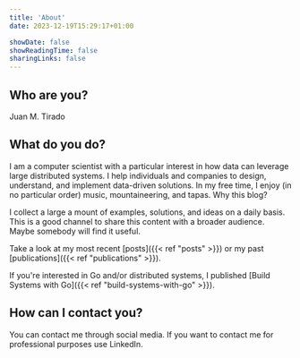 ```yaml
---
title: 'About'
date: 2023-12-19T15:29:17+01:00

showDate: false
showReadingTime: false
sharingLinks: false
---
```



## Who are you?

Juan M. Tirado

## What do you do?

I am a computer scientist with a particular interest in how data can leverage large distributed systems. I help individuals and companies to design, understand, and implement data-driven solutions. In my free time, I enjoy (in no particular order) music, mountaineering, and tapas.
Why this blog?

I collect a large a mount of examples, solutions, and ideas on a daily basis. This is a good channel to share this content with a broader audience. Maybe somebody will find it useful.

Take a look at my most recent [posts]({{< ref "posts" >}}) or my past [publications]({{< ref "publications" >}}).

If you're interested in Go and/or distributed systems, I published [Build Systems with Go]({{< ref "build-systems-with-go" >}}).

## How can I contact you?

You can contact me through social media. If you want to contact me for professional purposes use LinkedIn.
